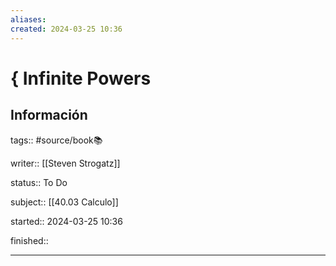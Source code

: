 ```yaml
---
aliases: 
created: 2024-03-25 10:36
---
```

# { Infinite Powers
## Información
tags:: #source/book📚 

writer:: [[Steven Strogatz]]

status:: To Do

subject:: [[40.03 Calculo]]

started:: 2024-03-25 10:36

finished::




___

